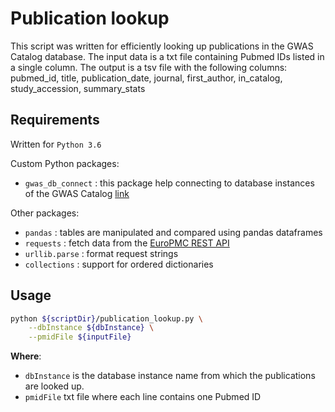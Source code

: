 # Publication lookup

This script was written for efficiently looking up publications in the GWAS Catalog database. The input data is a txt file containing Pubmed IDs listed in a single column. The output is a tsv file with the following columns: pubmed_id, title, publication_date, journal, first_author, in_catalog, study_accession, summary_stats

## Requirements

Written for `Python 3.6`

Custom Python packages:

 * `gwas_db_connect` : this package help connecting to database instances of the GWAS Catalog [link](https://gitlab.ebi.ac.uk/gwas/gwas_db_connect/commits/master)

Other packages:

* `pandas` : tables are manipulated and compared using pandas dataframes
* `requests` : fetch data from the [EuroPMC REST API](https://europepmc.org/RestfulWebService)
* `urllib.parse` : format request strings
* `collections` : support for ordered dictionaries

## Usage

```bash
python ${scriptDir}/publication_lookup.py \
    --dbInstance ${dbInstance} \
    --pmidFile ${inputFile}
```

**Where**:

* `dbInstance` is the database instance name from which the publications are looked up.
* `pmidFile` txt file where each line contains one Pubmed ID